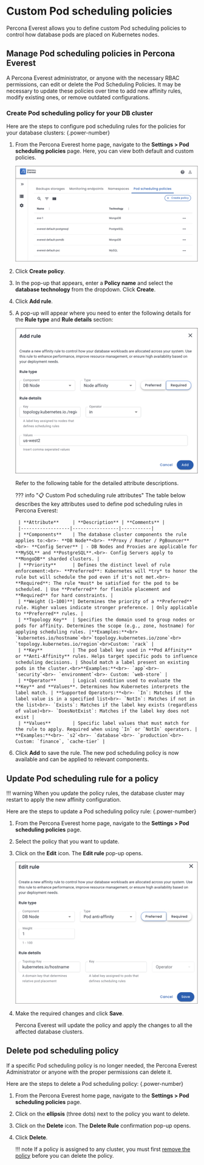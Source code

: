 # Custom Pod scheduling policies

Percona Everest allows you to define custom Pod scheduling policies to control how database pods are placed on Kubernetes nodes.

## Manage Pod scheduling policies in Percona Everest

A Percona Everest administrator, or anyone with the necessary RBAC permissions, can edit or delete the Pod Scheduling Policies. It may be necessary to update these policies over time to add new affinity rules, modify existing ones, or remove outdated configurations.


### Create Pod scheduling policy for your DB cluster

Here are the steps to configure pod scheduling rules for the policies for your database clusters:
{.power-number}

1. From the Percona Everest home page, navigate to the <i class="uil uil-cog"></i> **Settings > Pod scheduling policies** page. Here, you can view both default and custom policies.


    ![!image](../images/pod_scheduling_policies.png)


2. Click **Create policy**.

3. In the pop-up that appears, enter a **Policy name** and select the **database technology** from the dropdown. Click **Create**.


4. Click **Add rule**.

5. A pop-up will appear where you need to enter the following details for the **Rule type** and **Rule details** section:

    ![!image](../images/affinity_add_rules.png)

    Refer to the following table for the detailed attribute descriptions.

    ??? info "📋 Custom Pod scheduling rule attributes"
        The table below describes the key attributes used to define pod scheduling rules in Percona Everest:


        | **Attribute**     | **Description** | **Comments** |
        |------------------|-----------------|-----------|
        | **Components**    | The database cluster components the rule applies to:<br>- **DB Node**<br>- **Proxy / Router / PgBouncer**<br>- **Config Server** | - DB Nodes and Proxies are applicable for **MySQL** and **PostgreSQL**.<br>- Config Servers apply to **MongoDB** sharded clusters. |
        | **Priority**      | Defines the distinct level of rule enforcement:<br>- **Preferred**: Kubernetes will *try* to honor the rule but will schedule the pod even if it's not met.<br>- **Required**: The rule *must* be satisfied for the pod to be scheduled. | Use **Preferred** for flexible placement and **Required** for hard constraints. |
        | **Weight (1–100)**| Determines the priority of a **Preferred** rule. Higher values indicate stronger preference. | Only applicable to **Preferred** rules. |
        | **Topology Key**  | Specifies the domain used to group nodes or pods for affinity. Determines the scope (e.g., zone, hostname) for applying scheduling rules. |**Examples:**<br> `kubernetes.io/hostname`<br>`topology.kubernetes.io/zone`<br> `topology.kubernetes.io/region`<br>Custom: `rack` |
        | **Key**           | The pod label key used in **Pod Affinity** or **Anti-Affinity** rules. Helps target specific pods to influence scheduling decisions. | Should match a label present on existing pods in the cluster.<br>**Examples:**<br>- `app`<br>- `security`<br>- `environment`<br>- Custom: `web-store` |
        | **Operator**      | Logical condition used to evaluate the **Key** and **Values**. Determines how Kubernetes interprets the label match. | **Supported Operators:**<br>- `In`: Matches if the label value is in a specified list<br>- `NotIn`: Matches if not in the list<br>- `Exists`: Matches if the label key exists (regardless of value)<br>- `DoesNotExist`: Matches if the label key does not exist |
        | **Values**        | Specific label values that must match for the rule to apply. Required when using `In` or `NotIn` operators. | **Examples:**<br>- `s2`<br>- `database`<br>- `production`<br>- Custom: `finance`, `cache-tier` |

6. Click **Add** to save the rule. The new pod scheduling policy is now available and can be applied to relevant components.

## Update Pod scheduling rule for a policy

!!! warning
    When you update the policy rules, the database cluster may restart to apply the new affinity configuration.

Here are the steps to update a Pod scheduling policy rule:
{.power-number}

1. From the Percona Everest home page, navigate to the <i class="uil uil-cog"></i> **Settings > Pod scheduling policies** page.

2. Select the policy that you want to update.

3. Click on the **Edit** icon. The **Edit rule** pop-up opens.

    ![!image](../images/edit_pod_scheduling.png)

4. Make the required changes and click **Save**. 

    Percona Everest will update the policy and apply the changes to all the affected database clusters.





## Delete pod scheduling policy

If a specific Pod scheduling policy is no longer needed, the Percona Everest Administrator or anyone with the proper permissions can delete it.

Here are the steps to delete a Pod scheduling policy:
{.power-number}

1. From the Percona Everest home page, navigate to the <i class="uil uil-cog"></i> **Settings > Pod scheduling policies** page.

2. Click on the **ellipsis** (three dots) next to the policy you want to delete.

3. Click on the **Delete** icon. The **Delete Rule** confirmation pop-up opens.

4. Click **Delete**.

    !!! note
        If a policy is assigned to any cluster, you must first [remove the policy](custom_policies.md#unassign-or-change-pod-scheduling-policy-for-an-existing-db-cluster) before you can delete the policy.

























 











